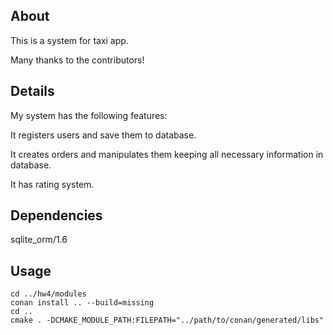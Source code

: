 ## About

This is a system for taxi app.

Many thanks to the contributors!

## Details

My system has the following features:

It registers users and save them to database.

It creates orders and manipulates them keeping all necessary information in database.

It has rating system.

## Dependencies
sqlite_orm/1.6


## Usage



```shell script
cd ../hw4/modules
conan install .. --build=missing
cd ..
cmake . -DCMAKE_MODULE_PATH:FILEPATH="../path/to/conan/generated/libs"
```
